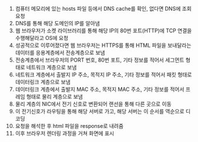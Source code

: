 1. 컴퓨터 메모리에 있는 hosts 파일 등에서 DNS cache를 확인, 없다면 DNS에 조회 요청
2. DNS를 통해 해당 도메인의 IP를 알아냄
3. 웹 브라우저가 소켓 라이브러리를 통해 해당 IP의 80번 포트(HTTP)에 TCP 연결을 수행해달라고 OS에 요청
4. 성공적으로 이루어졌다면 웹 브라우저는 HTTPS를 통해 HTML 파일을 보내달라는 데이터를 응용계층에서 전송계층으로 보냄
5. 전송계층에서 브라우저의 PORT 번호, 80번 포트, 기타 정보를 적어서 세그먼트 형태로 네트워크 계층으로 보냄
6. 네트워크 계층에서 출발지 IP 주소, 목적지 IP 주소, 기타 정보를 적어서 패킷 형태로 데이터링크 계층으로 보냄
7. 데이터링크 계층에서 출발지 MAC 주소, 목적지 MAC 주소, 기타 정보를 적어서 프레임 형태로 물리 계층으로 보냄
8. 물리 계층의 NIC에서 전기 신호로 변환되어 랜선을 통해 다른 곳으로 이동
9. 이 전기신호가 라우팅을 통해 해당 서버로 가고, 해당 서버는 이 순서를 역순으로 디코딩
10. 요청을 해석한 후 html 파일을 response로 내려줌
11. 이후 브라우저 렌더링 과정을 거쳐 화면에 표시
